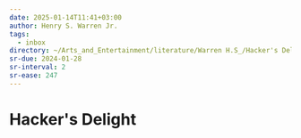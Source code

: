 ```yaml
---
date: 2025-01-14T11:41+03:00
author: Henry S. Warren Jr.
tags:
  - inbox
directory: ~/Arts_and_Entertainment/literature/Warren H.S_/Hacker's Delight, 2nd edition (2376)/
sr-due: 2024-01-28
sr-interval: 2
sr-ease: 247
---
```


# Hacker's Delight
